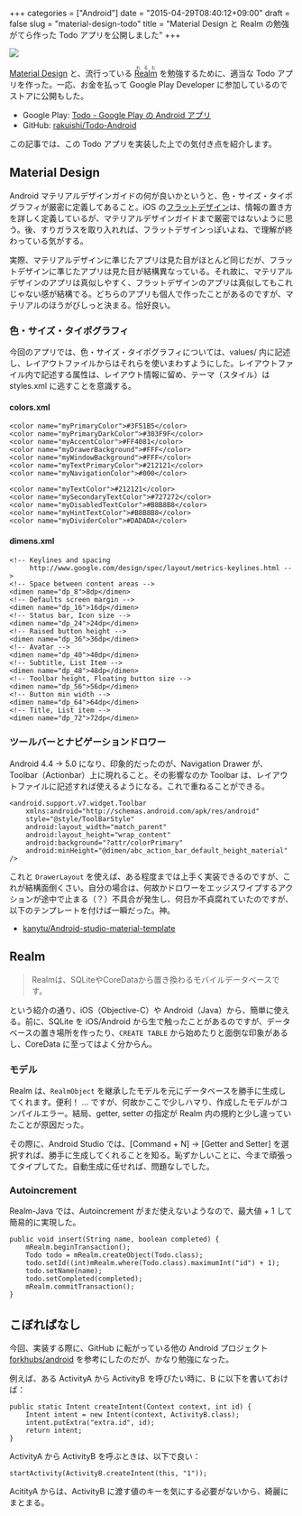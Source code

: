 +++
categories = ["Android"]
date = "2015-04-29T08:40:12+09:00"
draft = false
slug = "material-design-todo"
title = "Material Design と Realm の勉強がてら作った Todo アプリを公開しました"
+++

[![](https://raw.githubusercontent.com/rakuishi/Todo-Android/master/todo.png)](https://play.google.com/store/apps/details?id=com.rakuishi.todo)

[Material Design](http://www.google.com/design/spec/material-design/introduction.html) と、流行っている <ruby>[Realm](http://realm.io/)<rt>れるむ</rt></ruby> を勉強するために、適当な Todo アプリを作った。一応、お金を払って Google Play Developer に参加しているのでストアに公開もした。

* Google Play: [Todo - Google Play の Android アプリ](https://play.google.com/store/apps/details?id=com.rakuishi.todo)
* GitHub: [rakuishi/Todo-Android](https://github.com/rakuishi/Todo-Android)

この記事では、この Todo アプリを実装した上での気付き点を紹介します。

## Material Design

Android マテリアルデザインガイドの何が良いかというと、色・サイズ・タイポグラフィが厳密に定義してあること。iOS の[フラットデザイン](https://developer.apple.com/library/ios/documentation/UserExperience/Conceptual/MobileHIG/)は、情報の置き方を詳しく定義しているが、マテリアルデザインガイドまで厳密ではないように思う。後、すりガラスを取り入れれば、フラットデザインっぽいよね、で理解が終わっている気がする。

実際、マテリアルデザインに準じたアプリは見た目がほとんど同じだが、フラットデザインに準じたアプリは見た目が結構異なっている。それ故に、マテリアルデザインのアプリは真似しやすく、フラットデザインのアプリは真似してもこれじゃない感が結構でる。どちらのアプリも個人で作ったことがあるのですが、マテリアルのほうがびしっと決まる。恰好良い。

### 色・サイズ・タイポグラフィ

今回のアプリでは、色・サイズ・タイポグラフィについては、values/ 内に記述し、レイアウトファイルからはそれらを使いまわすようにした。レイアウトファイル内で記述する属性は、レイアウト情報に留め、テーマ（スタイル）は styles.xml に逃すことを意識する。

#### colors.xml

    <color name="myPrimaryColor">#3F51B5</color>
    <color name="myPrimaryDarkColor">#303F9F</color>
    <color name="myAccentColor">#FF4081</color>
    <color name="myDrawerBackground">#FFF</color>
    <color name="myWindowBackground">#FFF</color>
    <color name="myTextPrimaryColor">#212121</color>
    <color name="myNavigationColor">#000</color>

    <color name="myTextColor">#212121</color>
    <color name="mySecondaryTextColor">#727272</color>
    <color name="myDisabledTextColor">#B8B8B8</color>
    <color name="myHintTextColor">#B8B8B8</color>
    <color name="myDividerColor">#DADADA</color>

#### dimens.xml

    <!-- Keylines and spacing
         http://www.google.com/design/spec/layout/metrics-keylines.html -->
    <!-- Space between content areas -->
    <dimen name="dp_8">8dp</dimen>
    <!-- Defaults screen margin -->
    <dimen name="dp_16">16dp</dimen>
    <!-- Status bar, Icon size -->
    <dimen name="dp_24">24dp</dimen>
    <!-- Raised button height -->
    <dimen name="dp_36">36dp</dimen>
    <!-- Avatar -->
    <dimen name="dp_40">40dp</dimen>
    <!-- Subtitle, List Item -->
    <dimen name="dp_48">48dp</dimen>
    <!-- Toolbar height, Floating button size -->
    <dimen name="dp_56">56dp</dimen>
    <!-- Button min width -->
    <dimen name="dp_64">64dp</dimen>
    <!-- Title, List item -->
    <dimen name="dp_72">72dp</dimen>

### ツールバーとナビゲーションドロワー

Android 4.4 → 5.0 になり、印象的だったのが、Navigation Drawer が、Toolbar（Actionbar）上に現れること。その影響なのか Toolbar は、レイアウトファイルに記述すれば使えるようになる。これで重ねることができる。

    <android.support.v7.widget.Toolbar
        xmlns:android="http://schemas.android.com/apk/res/android"
        style="@style/ToolBarStyle"
        android:layout_width="match_parent"
        android:layout_height="wrap_content"
        android:background="?attr/colorPrimary"
        android:minHeight="@dimen/abc_action_bar_default_height_material" />

これと `DrawerLayout` を使えば、ある程度までは上手く実装できるのですが、これが結構面倒くさい。自分の場合は、何故かドロワーをエッジスワイプするアクションが途中で止まる（？）不具合が発生し、何日か不貞腐れていたのですが、以下のテンプレートを付けば一瞬だった。神。

* [kanytu/Android-studio-material-template](https://github.com/kanytu/Android-studio-material-template)

## Realm

> Realmは、SQLiteやCoreDataから置き換わるモバイルデータベースです。

という紹介の通り、iOS（Objective-C）や Android（Java）から、簡単に使える。前に、SQLite を iOS/Android から生で触ったことがあるのですが、データベースの置き場所を作ったり、`CREATE TABLE` から始めたりと面倒な印象があるし、CoreData に至ってはよく分からん。

### モデル

Realm は、`RealmObject` を継承したモデルを元にデータベースを勝手に生成してくれます。便利！ ... ですが、何故かここで少しハマり、作成したモデルがコンパイルエラー。結局、getter, setter の指定が Realm 内の規約と少し違っていたことが原因だった。

その際に、Android Studio では、[Command + N] → [Getter and Setter] を選択すれば、勝手に生成してくれることを知る。恥ずかしいことに、今まで頑張ってタイプしてた。自動生成に任せれば、問題なしでした。

### Autoincrement

Realm-Java では、Autoincrement がまだ使えないようなので、最大値 + 1 して簡易的に実現した。

    public void insert(String name, boolean completed) {
        mRealm.beginTransaction();
        Todo todo = mRealm.createObject(Todo.class);
        todo.setId((int)mRealm.where(Todo.class).maximumInt("id") + 1);
        todo.setName(name);
        todo.setCompleted(completed);
        mRealm.commitTransaction();
    }

## こぼればなし

今回、実装する際に、GitHub に転がっている他の Android プロジェクト [forkhubs/android](https://github.com/forkhubs/android) を参考にしたのだが、かなり勉強になった。

例えば、ある ActivityA から ActivityB を呼びたい時に、B に以下を書いておけば：

    public static Intent createIntent(Context context, int id) {
        Intent intent = new Intent(context, ActivityB.class);
        intent.putExtra("extra.id", id);
        return intent;
    }

ActivityA から ActivityB を呼ぶときは、以下で良い：

    startActivity(ActivityB.createIntent(this, "1"));

AcitityA からは、ActivityB に渡す値のキーを気にする必要がないから、綺麗にまとまる。
